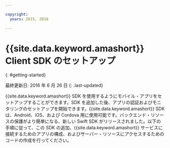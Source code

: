 ```yaml
---

copyright:
  years: 2015, 2016

---
```


# {{site.data.keyword.amashort}} Client SDK のセットアップ
{: #getting-started}

最終更新日: 2016 年 6 月 26 日
{: .last-updated}

{{site.data.keyword.amashort}} SDK を使用するようにモバイル・アプリをセットアップすることができます。SDK を追加した後、アプリの認証およびモニタリングのセットアップを開始できます。{{site.data.keyword.amashort}} SDK は、Android、iOS、および Cordova 用に使用可能です。バックエンド・リソースの保護がより簡単になる、新しい Swift SDK がリリースされました。以下の手順に従って、この SDK の追加、{{site.data.keyword.amashort}} サービスに接続するためのアプリの構成、およびサーバー・リソースにアクセスするためのコードの作成を行ってください。
